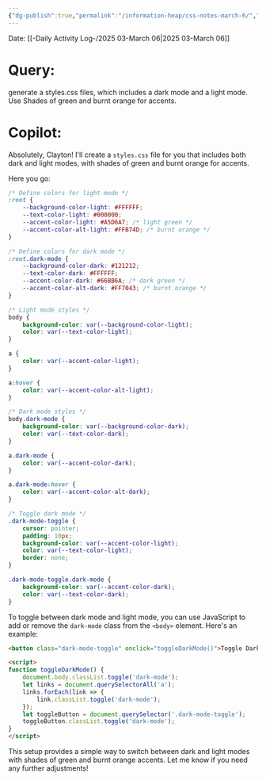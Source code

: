```yaml
---
{"dg-publish":true,"permalink":"/information-heap/css-notes-march-6/","noteIcon":"","created":"2025-05-20T09:18:16.281-05:00"}
---
```


Date: [[-Daily Activity Log-/2025 03-March 06\|2025 03-March 06]]

# Query:
generate a styles.css files, which includes a dark mode and a light mode. Use Shades of green and burnt orange for accents.

# Copilot:
Absolutely, Clayton! I'll create a `styles.css` file for you that includes both dark and light modes, with shades of green and burnt orange for accents. 

Here you go:

```css
/* Define colors for light mode */
:root {
    --background-color-light: #FFFFFF;
    --text-color-light: #000000;
    --accent-color-light: #A5D6A7; /* light green */
    --accent-color-alt-light: #FFB74D; /* burnt orange */
}

/* Define colors for dark mode */
:root.dark-mode {
    --background-color-dark: #121212;
    --text-color-dark: #FFFFFF;
    --accent-color-dark: #66BB6A; /* dark green */
    --accent-color-alt-dark: #FF7043; /* burnt orange */
}

/* Light mode styles */
body {
    background-color: var(--background-color-light);
    color: var(--text-color-light);
}

a {
    color: var(--accent-color-light);
}

a:hover {
    color: var(--accent-color-alt-light);
}

/* Dark mode styles */
body.dark-mode {
    background-color: var(--background-color-dark);
    color: var(--text-color-dark);
}

a.dark-mode {
    color: var(--accent-color-dark);
}

a.dark-mode:hover {
    color: var(--accent-color-alt-dark);
}

/* Toggle dark mode */
.dark-mode-toggle {
    cursor: pointer;
    padding: 10px;
    background-color: var(--accent-color-light);
    color: var(--text-color-light);
    border: none;
}

.dark-mode-toggle.dark-mode {
    background-color: var(--accent-color-dark);
    color: var(--text-color-dark);
}
```

To toggle between dark mode and light mode, you can use JavaScript to add or remove the `dark-mode` class from the `<body>` element. Here's an example:

```html
<button class="dark-mode-toggle" onclick="toggleDarkMode()">Toggle Dark Mode</button>

<script>
function toggleDarkMode() {
    document.body.classList.toggle('dark-mode');
    let links = document.querySelectorAll('a');
    links.forEach(link => {
        link.classList.toggle('dark-mode');
    });
    let toggleButton = document.querySelector('.dark-mode-toggle');
    toggleButton.classList.toggle('dark-mode');
}
</script>
```

This setup provides a simple way to switch between dark and light modes with shades of green and burnt orange accents. Let me know if you need any further adjustments!